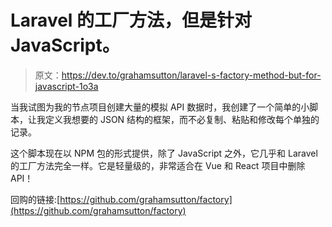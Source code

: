 # Laravel 的工厂方法，但是针对 JavaScript。

> 原文：<https://dev.to/grahamsutton/laravel-s-factory-method-but-for-javascript-1o3a>

当我试图为我的节点项目创建大量的模拟 API 数据时，我创建了一个简单的小脚本，让我定义我想要的 JSON 结构的框架，而不必复制、粘贴和修改每个单独的记录。

这个脚本现在以 NPM 包的形式提供，除了 JavaScript 之外，它几乎和 Laravel 的工厂方法完全一样。它是轻量级的，非常适合在 Vue 和 React 项目中删除 API！

回购的链接:[https://github.com/grahamsutton/factory](https://github.com/grahamsutton/factory)